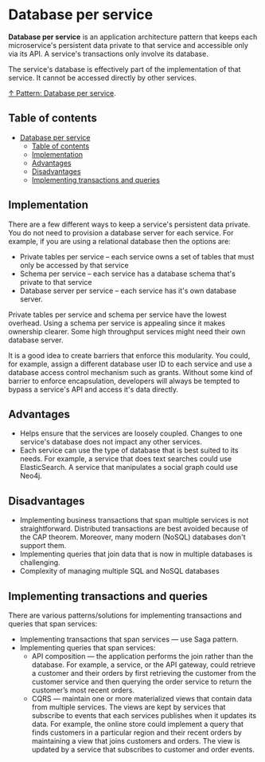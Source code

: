 # Database per service

**Database per service** is an application architecture pattern that keeps each microservice's persistent data private to that service and accessible only via its API. A service's transactions only involve its database.

The service's database is effectively part of the implementation of that service. It cannot be accessed directly by other services.

[↑ Pattern: Database per service](https://microservices.io/patterns/data/database-per-service.html).

## Table of contents

- [Database per service](#database-per-service)
  - [Table of contents](#table-of-contents)
  - [Implementation](#implementation)
  - [Advantages](#advantages)
  - [Disadvantages](#disadvantages)
  - [Implementing transactions and queries](#implementing-transactions-and-queries)

## Implementation

There are a few different ways to keep a service's persistent data private. You do not need to provision a database server for each service. For example, if you are using a relational database then the options are:

- Private tables per service – each service owns a set of tables that must only be accessed by that service
- Schema per service – each service has a database schema that's private to that service
- Database server per service – each service has it's own database server.

Private tables per service and schema per service have the lowest overhead. Using a schema per service is appealing since it makes ownership clearer. Some high throughput services might need their own database server.

It is a good idea to create barriers that enforce this modularity. You could, for example, assign a different database user ID to each service and use a database access control mechanism such as grants. Without some kind of barrier to enforce encapsulation, developers will always be tempted to bypass a service's API and access it's data directly.

## Advantages

- Helps ensure that the services are loosely coupled. Changes to one service's database does not impact any other services.
- Each service can use the type of database that is best suited to its needs. For example, a service that does text searches could use ElasticSearch. A service that manipulates a social graph could use Neo4j.

## Disadvantages

- Implementing business transactions that span multiple services is not straightforward. Distributed transactions are best avoided because of the CAP theorem. Moreover, many modern (NoSQL) databases don't support them.
- Implementing queries that join data that is now in multiple databases is challenging.
- Complexity of managing multiple SQL and NoSQL databases

## Implementing transactions and queries

There are various patterns/solutions for implementing transactions and queries that span services:

- Implementing transactions that span services — use Saga pattern.
- Implementing queries that span services:
  - API composition — the application performs the join rather than the database. For example, a service, or the API gateway, could retrieve a customer and their orders by first retrieving the customer from the customer service and then querying the order service to return the customer’s most recent orders.
  - CQRS — maintain one or more materialized views that contain data from multiple services. The views are kept by services that subscribe to events that each services publishes when it updates its data. For example, the online store could implement a query that finds customers in a particular region and their recent orders by maintaining a view that joins customers and orders. The view is updated by a service that subscribes to customer and order events.
